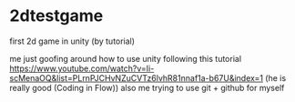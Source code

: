 # 2dtestgame
first 2d game in unity (by tutorial)

me just goofing around how to use unity following this tutorial https://www.youtube.com/watch?v=Ii-scMenaOQ&list=PLrnPJCHvNZuCVTz6lvhR81nnaf1a-b67U&index=1 (he is really good (Coding in Flow))
also me trying to use git + github for myself
